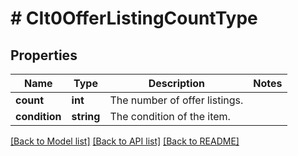 # # CIt0OfferListingCountType

## Properties

Name | Type | Description | Notes
------------ | ------------- | ------------- | -------------
**count** | **int** | The number of offer listings. |
**condition** | **string** | The condition of the item. |

[[Back to Model list]](../../README.md#models) [[Back to API list]](../../README.md#endpoints) [[Back to README]](../../README.md)
